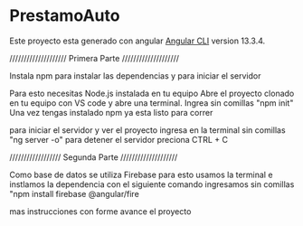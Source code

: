 # PrestamoAuto

Este proyecto esta generado con angular [Angular CLI](https://github.com/angular/angular-cli) version 13.3.4.


//////////////////// Primera Parte ////////////////////

Instala npm para instalar las dependencias y para iniciar el servidor

Para esto necesitas Node.js instalada en tu equipo
Abre el proyecto clonado en tu equipo con VS code y abre una terminal.
Ingrea sin comillas "npm init"
Una vez tengas instalado npm ya esta listo para correr

para iniciar el servidor y ver el proyecto ingresa en la terminal sin comillas "ng server -o"
para detener el servidor preciona CTRL + C

////////////////// Segunda Parte ////////////////////

Como base de datos se utiliza Firebase para esto usamos la terminal e instlamos la dependencia con el siguiente comando ingresamos sin comillas "npm install firebase
@angular/fire



mas instrucciones con forme avance el proyecto
